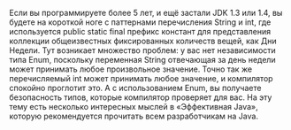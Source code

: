 Если вы программируете более 5 лет, и ещё застали JDK 1.3 или 1.4, вы будете на короткой ноге с паттернами перечисления String и int, где используется public static final префикс констант для представления коллекции общеизвестных фиксированных количеств вещей, как Дни Недели.
Тут возникает множество проблем: у вас нет независимости типа Enum, поскольку переменная String отвечающая за день недели может принимать любое произвольное значение.
Точно так же перечисляемый int может принимать любое значение, и компилятор спокойно проглотит это.
А с использованием Enum, вы получаете безопасность типов, которые компилятор проверяет для вас. На эту тему есть несколько интересных мыслей в «Эффективная Java», которую рекомендуется прочитать всем разработчикам на Java.
